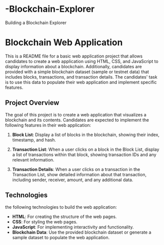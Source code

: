 # -Blockchain-Explorer
Building a Blockchain Explorer

# Blockchain Web Application

This is a README file for a basic web application project that allows candidates to create a web application using HTML, CSS, and JavaScript to display information about a blockchain. Additionally, candidates are provided with a simple blockchain dataset (sample or testnet data) that includes blocks, transactions, and transaction details. The candidates' task is to use this data to populate their web application and implement specific features.

## Project Overview

The goal of this project is to create a web application that visualizes a blockchain and its contents. Candidates are expected to implement the following features in their web application:

1. **Block List**: Display a list of blocks in the blockchain, showing their index, timestamp, and hash.

2. **Transaction List**: When a user clicks on a block in the Block List, display a list of transactions within that block, showing transaction IDs and any relevant information.

3. **Transaction Details**: When a user clicks on a transaction in the Transaction List, show detailed information about that transaction, including sender, receiver, amount, and any additional data.

## Technologies

the following technologies to build the web application:

- **HTML**: For creating the structure of the web pages.
- **CSS**: For styling the web pages.
- **JavaScript**: For implementing interactivity and functionality.
- **Blockchain Data**: Use the provided blockchain dataset or generate a sample dataset to populate the web application.
